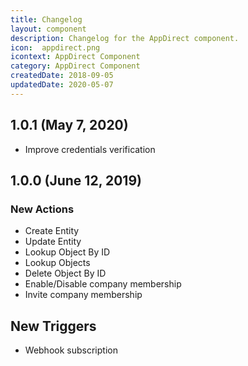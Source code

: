 ```yaml
---
title: Changelog
layout: component
description: Changelog for the AppDirect component.
icon:  appdirect.png
icontext: AppDirect Component
category: AppDirect Component
createdDate: 2018-09-05
updatedDate: 2020-05-07
---
```


## 1.0.1 (May 7, 2020)

* Improve credentials verification

## 1.0.0 (June 12, 2019)

### New Actions

- Create Entity
- Update Entity
- Lookup Object By ID
- Lookup Objects
- Delete Object By ID
- Enable/Disable company membership
- Invite company membership

## New Triggers

- Webhook subscription
